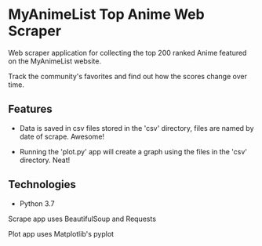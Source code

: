 # MyAnimeList Top Anime Web Scraper
Web scraper application for collecting the top 200 
ranked Anime featured on the MyAnimeList website.

Track the community's favorites and find out how
the scores change over time.

## Features
- Data is saved in csv files stored in the 'csv' 
directory, files are named by date of scrape. Awesome!

- Running the 'plot.py' app will create a graph using 
the files in the 'csv' directory. Neat!

## Technologies
- Python 3.7

Scrape app uses BeautifulSoup and Requests

Plot app uses Matplotlib's pyplot

